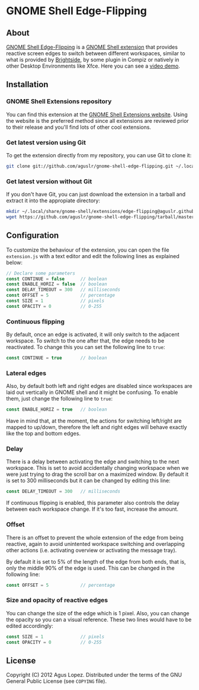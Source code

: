 # GNOME Shell Edge-Flipping

## About

[GNOME Shell Edge-Flipping](http://aguslr.github.com/gnome-shell-edge-flipping/) is a [GNOME Shell extension](https://live.gnome.org/GnomeShell/Extensions) that provides reactive screen edges to switch between different workspaces, similar to what is provided by [Brightside](http://catmur.co.uk/brightside/), by some plugin in Compiz or natively in other Desktop Environments like Xfce. Here you can see a [video demo](https://www.youtube.com/watch?v=6BSyOEjRyTc).

## Installation

### GNOME Shell Extensions repository

You can find this extension at the [GNOME Shell Extensions website](https://extensions.gnome.org/extension/275/edge-flipping/). Using the website is the preferred method since all extensions are reviewed prior to their release and you'll find lots of other cool extensions.

### Get latest version using Git

To get the extension directly from my repository, you can use Git to clone it:

```sh
git clone git://github.com/aguslr/gnome-shell-edge-flipping.git ~/.local/share/gnome-shell/extensions/edge-flipping@aguslr.github.com
```

### Get latest version without Git

If you don't have Git, you can just download the extension in a tarball and extract it into the appropiate directory:

```sh
mkdir ~/.local/share/gnome-shell/extensions/edge-flipping@aguslr.github.com && cd $_
wget https://github.com/aguslr/gnome-shell-edge-flipping/tarball/master -O - | tar -xzv --strip-components 1
```

## Configuration

To customize the behaviour of the extension, you can open the file `extension.js` with a text editor and edit the following lines as explained below:

```javascript
// Declare some parameters
const CONTINUE = false      // boolean
const ENABLE_HORIZ = false  // boolean
const DELAY_TIMEOUT = 300   // milliseconds
const OFFSET = 5            // percentage
const SIZE = 1              // pixels
const OPACITY = 0           // 0-255
```

### Continuous flipping

By default, once an edge is activated, it will only switch to the adjacent workspace. To switch to the one after that, the edge needs to be reactivated. To change this you can set the following line to `true`:

```javascript
const CONTINUE = true       // boolean
```

### Lateral edges

Also, by default both left and right edges are disabled since workspaces are laid out vertically in GNOME shell and it might be confusing. To enable them, just change the following line to `true`:

```javascript
const ENABLE_HORIZ = true   // boolean
```

Have in mind that, at the moment, the actions for switching left/right are mapped to up/down, therefore the left and right edges will behave exactly like the top and bottom edges.

### Delay

There is a delay between activating the edge and switching to the next workspace. This is set to avoid accidentally changing workspace when we were just trying to drag the scroll bar on a maximized window. By default it is set to 300 milliseconds but it can be changed by editing this line:

```javascript
const DELAY_TIMEOUT = 300   // milliseconds
```

If continuous flipping is enabled, this parameter also controls the delay between each workspace change. If it's too fast, increase the amount.

### Offset

There is an offset to prevent the whole extension of the edge from being reactive, again to avoid unintented workspace switching and overlapping other actions (i.e. activating overview or activating the message tray).

By default it is set to 5% of the length of the edge from both ends, that is, only the middle 90% of the edge is used. This can be changed in the following line:

```javascript
const OFFSET = 5            // percentage
```

### Size and opacity of reactive edges

You can change the size of the edge which is 1 pixel. Also, you can change the opacity so you can a visual reference. These two lines would have to be edited accordingly:

```javascript
const SIZE = 1              // pixels
const OPACITY = 0           // 0-255
```

## License

Copyright (C) 2012 Agus Lopez. Distributed under the terms of the GNU General Public License (see `COPYING` file).
